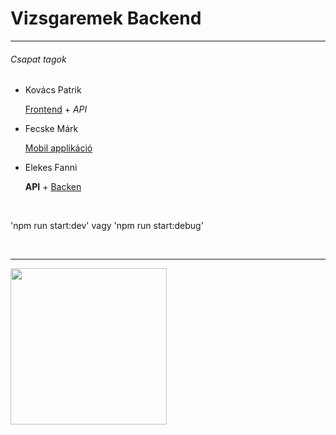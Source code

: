 <h1>Vizsgaremek Backend</h1>
<hr>
<h6>Csapat tagok</h6>
<ul>
    <li>Kovács Patrik
      <p><a href="https://github.com/Patrik3229/Vizsgaremek_Frontend">Frontend</a> + <i>API</i></p>
    </li>
    <li>Fecske Márk
      <p><a href="">Mobil applikáció</a></p>
    </li>
    <li>Elekes Fanni
      <p><b>API</b> + <a href="https://github.com/EFanni05/Vizsgaremek_Asztali">Backen</a></p>
    </li>
</ul><br>
<p>'npm run start:dev' vagy 'npm run start:debug'</p><br>
<hr>
<img src="https://i.pinimg.com/originals/8c/bc/50/8cbc5047a05302ad130bb0c37879d0b1.gif" height="250">
